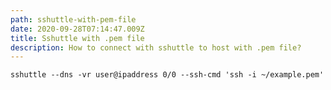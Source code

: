 ```yaml
---
path: sshuttle-with-pem-file
date: 2020-09-28T07:14:47.009Z
title: Sshuttle with .pem file
description: How to connect with sshuttle to host with .pem file?
---
```

`sshuttle --dns -vr user@ipaddress 0/0 --ssh-cmd 'ssh -i ~/example.pem'`
